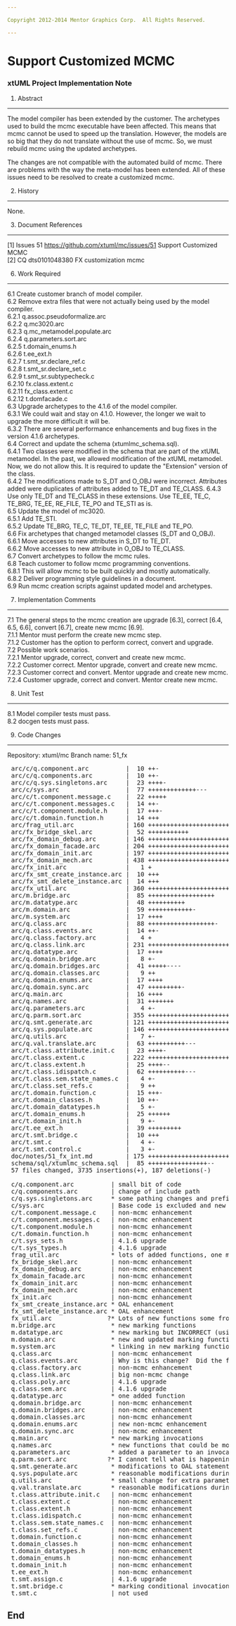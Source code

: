 ```yaml
---

Copyright 2012-2014 Mentor Graphics Corp.  All Rights Reserved. 

---
```


# Support Customized MCMC
### xtUML Project Implementation Note  


1.  Abstract
------------
The model compiler has been extended by the customer.  The archetypes
used to build the mcmc executable have been affected.  This means that
mcmc cannot be used to speed up the translation.  However, the models
are so big that they do not translate without the use of mcmc.  So, we
must rebuild mcmc using the updated archetypes.

The changes are not compatible with the automated build of mcmc.  There
are problems with the way the meta-model has been extended.  All of these
issues need to be resolved to create a customized mcmc.

2.  History
-----------
None.

3.  Document References
-----------------------
[1] Issues 51 <https://github.com/xtuml/mc/issues/51>
    Support Customized MCMC  
[2] CQ dts0101048380 FX customization mcmc  

6. Work Required
----------------
6.1     Create customer branch of model compiler.  
6.2     Remove extra files that were not actually being used by the model
        compiler.  
6.2.1   q.assoc.pseudoformalize.arc  
6.2.2   q.mc3020.arc  
6.2.3   q.mc_metamodel.populate.arc  
6.2.4   q.parameters.sort.arc  
6.2.5   t.domain_enums.h  
6.2.6   t.ee_ext.h  
6.2.7   t.smt_sr.declare_ref.c  
6.2.8   t.smt_sr.declare_set.c  
6.2.9   t.smt_sr.subtypecheck.c  
6.2.10  fx.class.extent.c  
6.2.11  fx_class.extent.c  
6.2.12  t.domfacade.c  
6.3     Upgrade archetypes to the 4.1.6 of the model compiler.  
6.3.1   We could wait and stay on 4.1.0.  However, the longer we wait to
        upgrade the more difficult it will be.  
6.3.2   There are several performance enhancements and bug fixes in the
        version 4.1.6 archetypes.  
6.4     Correct and update the schema (xtumlmc_schema.sql).  
6.4.1   Two classes were modified in the schema that are part of the 
        xtUML metamodel.  In the past, we allowed modification of the 
        xtUML metamodel.  Now, we do not allow this.  It is required to
        update the "Extension" version of the class.  
6.4.2   The modifications made to S_DT and O_OBJ were incorrect.  Attributes
        added were duplicates of attributes added to TE_DT and TE_CLASS.
6.4.3   Use only TE_DT and TE_CLASS in these extensions.  Use TE_EE, TE_C,
        TE_BRG, TE_EE, RE_FILE, TE_PO and TE_STI as is.  
6.5     Update the model of mc3020.  
6.5.1   Add TE_STI.  
6.5.2   Update TE_BRG, TE_C, TE_DT, TE_EE, TE_FILE and TE_PO.  
6.6     Fix archetypes that changed metamodel classes (S_DT and O_OBJ).  
6.6.1   Move accesses to new attributes in S_DT to TE_DT.  
6.6.2   Move accesses to new attribute in O_OBJ to TE_CLASS.  
6.7     Convert archetypes to follow the mcmc rules.  
6.8     Teach customer to follow mcmc programming conventions.  
6.8.1   This will allow mcmc to be built quickly and mostly automatically.  
6.8.2   Deliver programming style guidelines in a document.  
6.9     Run mcmc creation scripts against updated model and archetypes.  

7. Implementation Comments
--------------------------
7.1     The general steps to the mcmc creation are upgrade [6.3],
        correct [6.4, 6.5, 6.6], convert [6.7], create new mcmc [6.9].  
7.1.1   Mentor must perform the create new mcmc step.  
7.1.2   Customer has the option to perform correct, convert and upgrade.  
7.2     Possible work scenarios.  
7.2.1   Mentor upgrade, correct, convert and create new mcmc.  
7.2.2   Customer correct.  Mentor upgrade, convert and create new mcmc.  
7.2.3   Customer correct and convert.  Mentor upgrade and create new mcmc.  
7.2.4   Customer upgrade, correct and convert.  Mentor create new mcmc.  



8. Unit Test
------------
8.1 Model compiler tests must pass.  
8.2 docgen tests must pass.  

9. Code Changes
---------------
Repository: xtuml/mc
Branch name:  51_fx

<pre>
 arc/c/q.component.arc          |  10 ++-
 arc/c/q.components.arc         |  10 ++-
 arc/c/q.sys.singletons.arc     |  23 ++++-
 arc/c/sys.arc                  |  77 +++++++++++++---
 arc/c/t.component.message.c    |  22 +++++
 arc/c/t.component.messages.c   |  14 ++-
 arc/c/t.component.module.h     |  17 +++-
 arc/c/t.domain.function.h      |  14 +++
 arc/frag_util.arc              | 160 +++++++++++++++++++++++++++++++++
 arc/fx_bridge_skel.arc         |  52 +++++++++++
 arc/fx_domain_debug.arc        | 146 +++++++++++++++++++++++++++++++
 arc/fx_domain_facade.arc       | 204 ++++++++++++++++++++++++++++++++++++++++++
 arc/fx_domain_init.arc         | 197 +++++++++++++++++++++++++++++++++++++++++
 arc/fx_domain_mech.arc         | 438 +++++++++++++++++++++++++++++++++++++++++++++++++++++++++++++++++++++++++++++++++++++++++++
 arc/fx_init.arc                |   1 +
 arc/fx_smt_create_instance.arc |  10 +++
 arc/fx_smt_delete_instance.arc |  14 +++
 arc/fx_util.arc                | 360 ++++++++++++++++++++++++++++++++++++++++++++++++++++++++++++++++++++++++++
 arc/m.bridge.arc               |  85 ++++++++++++++++++
 arc/m.datatype.arc             |  48 ++++++++++
 arc/m.domain.arc               |  59 ++++++++++++-
 arc/m.system.arc               |  17 ++++
 arc/q.class.arc                |  88 ++++++++++++++++++-
 arc/q.class.events.arc         |  14 ++-
 arc/q.class.factory.arc        |   4 +
 arc/q.class.link.arc           | 231 +++++++++++++++++++++++++++++++++++++++++++++++-
 arc/q.datatype.arc             |  17 ++++
 arc/q.domain.bridge.arc        |   8 +-
 arc/q.domain.bridges.arc       |  41 +++++----
 arc/q.domain.classes.arc       |   9 ++
 arc/q.domain.enums.arc         |  17 ++++
 arc/q.domain.sync.arc          |  47 +++++++++-
 arc/q.main.arc                 |  16 ++++
 arc/q.names.arc                |  31 +++++++
 arc/q.parameters.arc           |   4 +-
 arc/q.parm.sort.arc            | 355 +++++++++++++++++++++++++++++++++++++++++++++++++++++++++++++++++++------
 arc/q.smt.generate.arc         | 121 +++++++++++++++++++++++--
 arc/q.sys.populate.arc         | 146 ++++++++++++++++++++++++++++---
 arc/q.utils.arc                |   7 +-
 arc/q.val.translate.arc        |  63 ++++++++++---
 arc/t.class.attribute.init.c   |  23 ++++-
 arc/t.class.extent.c           | 222 +++++++++++++++++++++++++++++++++++++++-------
 arc/t.class.extent.h           |  25 ++++--
 arc/t.class.idispatch.c        |  62 ++++++++++---
 arc/t.class.sem.state_names.c  |   4 +-
 arc/t.class.set_refs.c         |   9 ++
 arc/t.domain.function.c        |  15 +++-
 arc/t.domain_classes.h         |  10 ++-
 arc/t.domain_datatypes.h       |   5 +-
 arc/t.domain_enums.h           |  25 ++++++
 arc/t.domain_init.h            |   9 +-
 arc/t.ee_ext.h                 |  39 +++++++++
 arc/t.smt.bridge.c             |  10 +++
 arc/t.smt.c                    |   4 +-
 arc/t.smt.control.c            |   3 +-
 doc/notes/51_fx_int.md         | 175 ++++++++++++++++++++++++++++++++++++
 schema/sql/xtumlmc_schema.sql  |  85 ++++++++++++++++--
 57 files changed, 3735 insertions(+), 187 deletions(-)

 c/q.component.arc          | small bit of code
 c/q.components.arc         | change of include path
 c/q.sys.singletons.arc     * some pathing changes and prefix change
 c/sys.arc                  | Base code is excluded and new code included.  However, only after mcmc.
 c/t.component.message.c    | non-mcmc enhancement
 c/t.component.messages.c   | non-mcmc enhancement
 c/t.component.module.h     | non-mcmc enhancement
 c/t.domain.function.h      | non-mcmc enhancement
 c/t.sys_sets.h             | 4.1.6 upgrade
 c/t.sys_types.h            | 4.1.6 upgrade
 frag_util.arc              * lots of added functions, one modified function
 fx_bridge_skel.arc         | non-mcmc enhancement
 fx_domain_debug.arc        | non-mcmc enhancement
 fx_domain_facade.arc       | non-mcmc enhancement
 fx_domain_init.arc         | non-mcmc enhancement
 fx_domain_mech.arc         | non-mcmc enhancement
 fx_init.arc                | non-mcmc enhancement
 fx_smt_create_instance.arc * OAL enhancement
 fx_smt_delete_instance.arc * OAL enhancement
 fx_util.arc               ?* Lots of new functions some from old MC technology and are duplicates.
 m.bridge.arc               * new marking functions
 m.datatype.arc             * new marking but INCORRECT (using meta-model)
 m.domain.arc               * new and updated marking functions
 m.system.arc               * linking in new marking functions
 q.class.arc                | non-mcmc enhancement
 q.class.events.arc         | Why is this change?  Did the first way fail?  Is it not standard?
 q.class.factory.arc        | non-mcmc enhancement
 q.class.link.arc           | big non-mcmc change
 q.class.poly.arc           | 4.1.6 upgrade
 q.class.sem.arc            | 4.1.6 upgrade
 q.datatype.arc             * one added function
 q.domain.bridge.arc        | non-mcmc enhancement
 q.domain.bridges.arc       | non-mcmc enhancement
 q.domain.classes.arc       | non-mcmc enhancement
 q.domain.enums.arc         | new non-mcmc enhancement
 q.domain.sync.arc          | non-mcmc enhancement
 q.main.arc                 * new marking invocations
 q.names.arc                * new functions that could be moved to a non-mcmc file
 q.parameters.arc           * added a parameter to an invocation
 q.parm.sort.arc           ?* I cannot tell what is happening here.
 q.smt.generate.arc         * modifications to OAL statement generation
 q.sys.populate.arc         * reasonable modifications during initialization
 q.utils.arc                * small change for extra parameter
 q.val.translate.arc        * reasonable modifications during initialization
 t.class.attribute.init.c   | non-mcmc enhancement
 t.class.extent.c           | non-mcmc enhancement
 t.class.extent.h           | non-mcmc enhancement
 t.class.idispatch.c        | non-mcmc enhancement
 t.class.sem.state_names.c  | non-mcmc enhancement
 t.class.set_refs.c         | non-mcmc enhancement
 t.domain.function.c        | non-mcmc enhancement
 t.domain_classes.h         | non-mcmc enhancement
 t.domain_datatypes.h       | non-mcmc enhancement
 t.domain_enums.h           | non-mcmc enhancement
 t.domain_init.h            | non-mcmc enhancement
 t.ee_ext.h                 | non-mcmc enhancement
 t.smt.assign.c             | 4.1.6 upgrade
 t.smt.bridge.c             * marking conditional invocation
 t.smt.c                    | not used
</pre>

End
---

